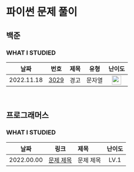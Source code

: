# 파이썬 문제 풀이

## 백준

### WHAT I STUDIED

|    날짜    |                     번호                     | 제목 |  유형  |                                      난이도                                       |
| :--------: | :------------------------------------------: | :--- | :----: | :-------------------------------------------------------------------------------: |
| 2022.11.18 | [3029](https://www.acmicpc.net/problem/1260) | 경고 | 문자열 | <img height="25px" width="25px" src="https://static.solved.ac/tier_small/3.svg"/> |

<br />

## 프로그래머스

### WHAT I STUDIED

|    날짜    |                                                  링크                                                   | 제목      | 난이도 |
| :--------: | :-----------------------------------------------------------------------------------------------------: | :-------- | :----: |
| 2022.00.00 | <a href="https://school.programmers.co.kr/learn/courses/30/lessons/81301" target="_blank">문제 제목</a> | 문제 제목 |  LV.1  |
